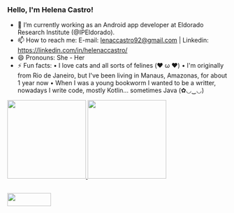 ### Hello, I'm Helena Castro!

- 🔭 I’m currently working as an Android app developer at Eldorado Research Institute (@IPEldorado).
- 📫 How to reach me: E-mail: lenaccastro92@gmail.com | Linkedin: https://linkedin.com/in/helenaccastro/
- 😄 Pronouns: She - Her
- ⚡ Fun facts: 
  • I love cats and all sorts of felines (❤️ ω ❤️)
  • I'm originally from Rio de Janeiro, but I've been living in Manaus, Amazonas, for about 1 year now
  • When I was a young bookworm I wanted to be a writter, nowadays I write code, mostly Kotlin... sometimes Java (✿◡‿◡)

<div>
  <a href="https://github.com/hellycc">
    <img height="180em" src="https://github-readme-stats.vercel.app/api?username=hellycc&show_icons=true&theme=midnight-purple&include_all_commits=false&count_private=true" />
    <img height="180em" src="https://github-readme-stats.vercel.app/api/top-langs/?username=hellycc&layout=compact&langs_count=16&theme=midnight-purple" />
</div>
  
##
  
<div>
  <a href="https://linkedin.com/in/helenaccastro/"><img align="center" alt="" height="30" width="100" src="https://img.shields.io/badge/LinkedIn-0077B5?style=for-the-badge&logo=linkedin&logoColor=white" target="_blank"></a>
</div>

##
